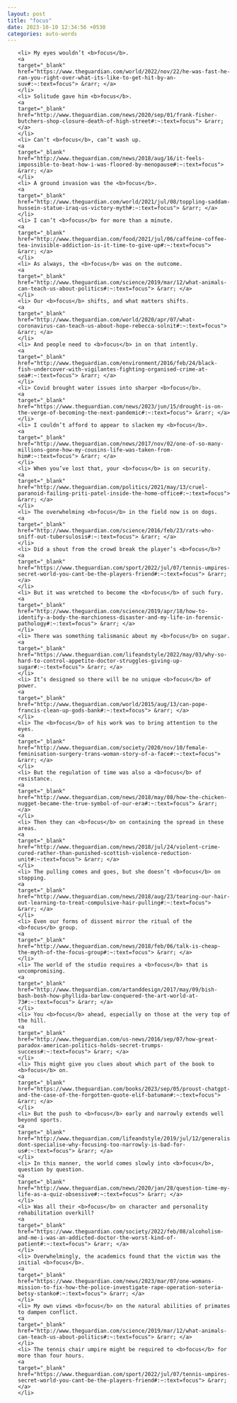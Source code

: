 ```yaml
---
layout: post
title: "focus"
date: 2023-10-10 12:34:56 +0530
categories: auto-words
---
```

<ol>

    <li> My eyes wouldn’t <b>focus</b>.
    <a 
    target="_blank" 
    href="https://www.theguardian.com/world/2022/nov/22/he-was-fast-he-ran-you-right-over-what-its-like-to-get-hit-by-an-suv#:~:text=focus"> &rarr; </a>
    </li>
    <li> Solitude gave him <b>focus</b>.
    <a 
    target="_blank" 
    href="http://www.theguardian.com/news/2020/sep/01/frank-fisher-butchers-shop-closure-death-of-high-street#:~:text=focus"> &rarr; </a>
    </li>
    <li> Can’t <b>focus</b>, can’t wash up.
    <a 
    target="_blank" 
    href="http://www.theguardian.com/news/2018/aug/16/it-feels-impossible-to-beat-how-i-was-floored-by-menopause#:~:text=focus"> &rarr; </a>
    </li>
    <li> A ground invasion was the <b>focus</b>.
    <a 
    target="_blank" 
    href="http://www.theguardian.com/world/2021/jul/08/toppling-saddam-hussein-statue-iraq-us-victory-myth#:~:text=focus"> &rarr; </a>
    </li>
    <li> I can’t <b>focus</b> for more than a minute.
    <a 
    target="_blank" 
    href="http://www.theguardian.com/food/2021/jul/06/caffeine-coffee-tea-invisible-addiction-is-it-time-to-give-up#:~:text=focus"> &rarr; </a>
    </li>
    <li> As always, the <b>focus</b> was on the outcome.
    <a 
    target="_blank" 
    href="http://www.theguardian.com/science/2019/mar/12/what-animals-can-teach-us-about-politics#:~:text=focus"> &rarr; </a>
    </li>
    <li> Our <b>focus</b> shifts, and what matters shifts.
    <a 
    target="_blank" 
    href="http://www.theguardian.com/world/2020/apr/07/what-coronavirus-can-teach-us-about-hope-rebecca-solnit#:~:text=focus"> &rarr; </a>
    </li>
    <li> And people need to <b>focus</b> in on that intently.
    <a 
    target="_blank" 
    href="http://www.theguardian.com/environment/2016/feb/24/black-fish-undercover-with-vigilantes-fighting-organised-crime-at-sea#:~:text=focus"> &rarr; </a>
    </li>
    <li> Covid brought water issues into sharper <b>focus</b>.
    <a 
    target="_blank" 
    href="https://www.theguardian.com/news/2023/jun/15/drought-is-on-the-verge-of-becoming-the-next-pandemic#:~:text=focus"> &rarr; </a>
    </li>
    <li> I couldn’t afford to appear to slacken my <b>focus</b>.
    <a 
    target="_blank" 
    href="http://www.theguardian.com/news/2017/nov/02/one-of-so-many-millions-gone-how-my-cousins-life-was-taken-from-him#:~:text=focus"> &rarr; </a>
    </li>
    <li> When you’ve lost that, your <b>focus</b> is on security.
    <a 
    target="_blank" 
    href="http://www.theguardian.com/politics/2021/may/13/cruel-paranoid-failing-priti-patel-inside-the-home-office#:~:text=focus"> &rarr; </a>
    </li>
    <li> The overwhelming <b>focus</b> in the field now is on dogs.
    <a 
    target="_blank" 
    href="http://www.theguardian.com/science/2016/feb/23/rats-who-sniff-out-tubersulosis#:~:text=focus"> &rarr; </a>
    </li>
    <li> Did a shout from the crowd break the player’s <b>focus</b>?
    <a 
    target="_blank" 
    href="https://www.theguardian.com/sport/2022/jul/07/tennis-umpires-secret-world-you-cant-be-the-players-friend#:~:text=focus"> &rarr; </a>
    </li>
    <li> But it was wretched to become the <b>focus</b> of such fury.
    <a 
    target="_blank" 
    href="http://www.theguardian.com/science/2019/apr/18/how-to-identify-a-body-the-marchioness-disaster-and-my-life-in-forensic-pathology#:~:text=focus"> &rarr; </a>
    </li>
    <li> There was something talismanic about my <b>focus</b> on sugar.
    <a 
    target="_blank" 
    href="https://www.theguardian.com/lifeandstyle/2022/may/03/why-so-hard-to-control-appetite-doctor-struggles-giving-up-sugar#:~:text=focus"> &rarr; </a>
    </li>
    <li> It’s designed so there will be no unique <b>focus</b> of power.
    <a 
    target="_blank" 
    href="http://www.theguardian.com/world/2015/aug/13/can-pope-francis-clean-up-gods-bank#:~:text=focus"> &rarr; </a>
    </li>
    <li> The <b>focus</b> of his work was to bring attention to the eyes.
    <a 
    target="_blank" 
    href="http://www.theguardian.com/society/2020/nov/10/female-feminisation-surgery-trans-woman-story-of-a-face#:~:text=focus"> &rarr; </a>
    </li>
    <li> But the regulation of time was also a <b>focus</b> of resistance.
    <a 
    target="_blank" 
    href="http://www.theguardian.com/news/2018/may/08/how-the-chicken-nugget-became-the-true-symbol-of-our-era#:~:text=focus"> &rarr; </a>
    </li>
    <li> Then they can <b>focus</b> on containing the spread in these areas.
    <a 
    target="_blank" 
    href="http://www.theguardian.com/news/2018/jul/24/violent-crime-cured-rather-than-punished-scottish-violence-reduction-unit#:~:text=focus"> &rarr; </a>
    </li>
    <li> The pulling comes and goes, but she doesn’t <b>focus</b> on stopping.
    <a 
    target="_blank" 
    href="http://www.theguardian.com/news/2018/aug/23/tearing-our-hair-out-learning-to-treat-compulsive-hair-pulling#:~:text=focus"> &rarr; </a>
    </li>
    <li> Even our forms of dissent mirror the ritual of the <b>focus</b> group.
    <a 
    target="_blank" 
    href="http://www.theguardian.com/news/2018/feb/06/talk-is-cheap-the-myth-of-the-focus-group#:~:text=focus"> &rarr; </a>
    </li>
    <li> The world of the studio requires a <b>focus</b> that is uncompromising.
    <a 
    target="_blank" 
    href="http://www.theguardian.com/artanddesign/2017/may/09/bish-bash-bosh-how-phyllida-barlow-conquered-the-art-world-at-73#:~:text=focus"> &rarr; </a>
    </li>
    <li> You <b>focus</b> ahead, especially on those at the very top of the hill.
    <a 
    target="_blank" 
    href="http://www.theguardian.com/us-news/2016/sep/07/how-great-paradox-american-politics-holds-secret-trumps-success#:~:text=focus"> &rarr; </a>
    </li>
    <li> This might give you clues about which part of the book to <b>focus</b> on.
    <a 
    target="_blank" 
    href="https://www.theguardian.com/books/2023/sep/05/proust-chatgpt-and-the-case-of-the-forgotten-quote-elif-batuman#:~:text=focus"> &rarr; </a>
    </li>
    <li> But the push to <b>focus</b> early and narrowly extends well beyond sports.
    <a 
    target="_blank" 
    href="http://www.theguardian.com/lifeandstyle/2019/jul/12/generalise-dont-specialise-why-focusing-too-narrowly-is-bad-for-us#:~:text=focus"> &rarr; </a>
    </li>
    <li> In this manner, the world comes slowly into <b>focus</b>, question by question.
    <a 
    target="_blank" 
    href="http://www.theguardian.com/news/2020/jan/28/question-time-my-life-as-a-quiz-obsessive#:~:text=focus"> &rarr; </a>
    </li>
    <li> Was all their <b>focus</b> on character and personality rehabilitation overkill?
    <a 
    target="_blank" 
    href="https://www.theguardian.com/society/2022/feb/08/alcoholism-and-me-i-was-an-addicted-doctor-the-worst-kind-of-patient#:~:text=focus"> &rarr; </a>
    </li>
    <li> Overwhelmingly, the academics found that the victim was the initial <b>focus</b>.
    <a 
    target="_blank" 
    href="https://www.theguardian.com/news/2023/mar/07/one-womans-mission-to-fix-how-the-police-investigate-rape-operation-soteria-betsy-stanko#:~:text=focus"> &rarr; </a>
    </li>
    <li> My own views <b>focus</b> on the natural abilities of primates to dampen conflict.
    <a 
    target="_blank" 
    href="http://www.theguardian.com/science/2019/mar/12/what-animals-can-teach-us-about-politics#:~:text=focus"> &rarr; </a>
    </li>
    <li> The tennis chair umpire might be required to <b>focus</b> for more than four hours.
    <a 
    target="_blank" 
    href="https://www.theguardian.com/sport/2022/jul/07/tennis-umpires-secret-world-you-cant-be-the-players-friend#:~:text=focus"> &rarr; </a>
    </li>
